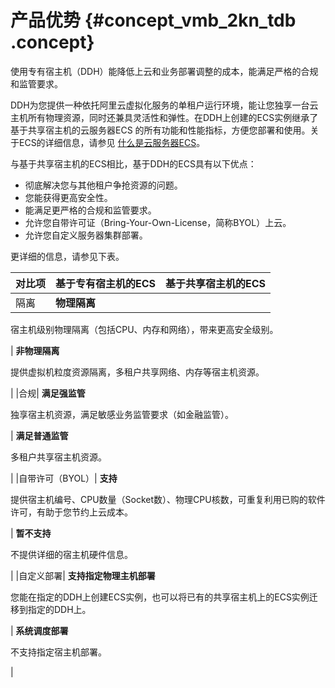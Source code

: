 # 产品优势 {#concept_vmb_2kn_tdb .concept}

使用专有宿主机（DDH）能降低上云和业务部署调整的成本，能满足严格的合规和监管要求。

DDH为您提供一种依托阿里云虚拟化服务的单租户运行环境，能让您独享一台云主机所有物理资源，同时还兼具灵活性和弹性。在DDH上创建的ECS实例继承了基于共享宿主机的云服务器ECS 的所有功能和性能指标，方便您部署和使用。关于ECS的详细信息，请参见 [什么是云服务器ECS](../../../../intl.zh-CN/产品简介/什么是云服务器ECS.md#)。

与基于共享宿主机的ECS相比，基于DDH的ECS具有以下优点：

-   彻底解决您与其他租户争抢资源的问题。
-   您能获得更高安全性。
-   能满足更严格的合规和监管要求。
-   允许您自带许可证（Bring-Your-Own-License，简称BYOL）上云。
-   允许您自定义服务器集群部署。

更详细的信息，请参见下表。

|对比项|基于专有宿主机的ECS|基于共享宿主机的ECS|
|:--|:----------|:----------|
|隔离| **物理隔离**

 宿主机级别物理隔离（包括CPU、内存和网络），带来更高安全级别。

 | **非物理隔离**

 提供虚拟机粒度资源隔离，多租户共享网络、内存等宿主机资源。

 |
|合规| **满足强监管**

 独享宿主机资源，满足敏感业务监管要求（如金融监管）。

 | **满足普通监管**

 多租户共享宿主机资源。

 |
|自带许可（BYOL）| **支持**

 提供宿主机编号、CPU数量（Socket数）、物理CPU核数，可重复利用已购的软件许可，有助于您节约上云成本。

 | **暂不支持**

 不提供详细的宿主机硬件信息。

 |
|自定义部署| **支持指定物理主机部署**

 您能在指定的DDH上创建ECS实例，也可以将已有的共享宿主机上的ECS实例迁移到指定的DDH上。

 | **系统调度部署**

 不支持指定宿主机部署。

 |

